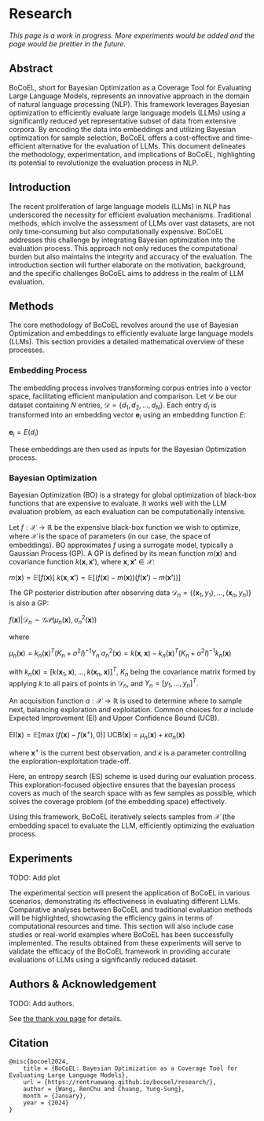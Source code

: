 # Research

_This page is a work in progress. More experiments would be added and the page would be prettier in the future._


## Abstract

BoCoEL, short for Bayesian Optimization as a Coverage Tool for Evaluating Large Language Models, represents an innovative approach in the domain of natural language processing (NLP). This framework leverages Bayesian optimization to efficiently evaluate large language models (LLMs) using a significantly reduced yet representative subset of data from extensive corpora. By encoding the data into embeddings and utilizing Bayesian optimization for sample selection, BoCoEL offers a cost-effective and time-efficient alternative for the evaluation of LLMs. This document delineates the methodology, experimentation, and implications of BoCoEL, highlighting its potential to revolutionize the evaluation process in NLP.

## Introduction

The recent proliferation of large language models (LLMs) in NLP has underscored the necessity for efficient evaluation mechanisms. Traditional methods, which involve the assessment of LLMs over vast datasets, are not only time-consuming but also computationally expensive. BoCoEL addresses this challenge by integrating Bayesian optimization into the evaluation process. This approach not only reduces the computational burden but also maintains the integrity and accuracy of the evaluation. The introduction section will further elaborate on the motivation, background, and the specific challenges BoCoEL aims to address in the realm of LLM evaluation.

## Methods

The core methodology of BoCoEL revolves around the use of Bayesian Optimization and embeddings to efficiently evaluate large language models (LLMs). This section provides a detailed mathematical overview of these processes.

### Embedding Process

The embedding process involves transforming corpus entries into a vector space, facilitating efficient manipulation and comparison. Let $\mathcal{D}$ be our dataset containing $N$ entries, $\mathcal{D} = \{d_1, d_2, ..., d_N\}$. Each entry $d_i$ is transformed into an embedding vector $\mathbf{e}_i$ using an embedding function $E$:

$\mathbf{e}_i = E(d_i)$

These embeddings are then used as inputs for the Bayesian Optimization process.

### Bayesian Optimization

Bayesian Optimization (BO) is a strategy for global optimization of black-box functions that are expensive to evaluate. It works well with the LLM evaluation problem, as each evaluation can be computationally intensive.

Let $f: \mathcal{X} \rightarrow \mathbb{R}$ be the expensive black-box function we wish to optimize, where $\mathcal{X}$ is the space of parameters (in our case, the space of embeddings). BO approximates $f$ using a surrogate model, typically a Gaussian Process (GP). A GP is defined by its mean function $m(\mathbf{x})$ and covariance function $k(\mathbf{x}, \mathbf{x'})$, where $\mathbf{x}, \mathbf{x'} \in \mathcal{X}$:

$m(\mathbf{x}) = \mathbb{E}[f(\mathbf{x})]$
$k(\mathbf{x}, \mathbf{x'}) = \mathbb{E}[(f(\mathbf{x}) - m(\mathbf{x}))(f(\mathbf{x'}) - m(\mathbf{x'}))]$

The GP posterior distribution after observing data $\mathcal{D}_n = \{(\mathbf{x}_1, y_1), ..., (\mathbf{x}_n, y_n)\}$ is also a GP:

$f(\mathbf{x}) | \mathcal{D}_n \sim \mathcal{GP}(\mu_n(\mathbf{x}), \sigma_n^2(\mathbf{x}))$

where

$\mu_n(\mathbf{x}) = k_n(\mathbf{x})^T(K_n + \sigma^2I)^{-1}Y_n$
$\sigma_n^2(\mathbf{x}) = k(\mathbf{x}, \mathbf{x}) - k_n(\mathbf{x})^T(K_n + \sigma^2I)^{-1}k_n(\mathbf{x})$

with $k_n(\mathbf{x}) = [k(\mathbf{x}_1, \mathbf{x}), ..., k(\mathbf{x}_n, \mathbf{x})]^T$, $K_n$ being the covariance matrix formed by applying $k$ to all pairs of points in $\mathcal{D}_n$, and $Y_n = [y_1, ..., y_n]^T$.

An acquisition function $a: \mathcal{X} \rightarrow \mathbb{R}$ is used to determine where to sample next, balancing exploration and exploitation. Common choices for $a$ include Expected Improvement (EI) and Upper Confidence Bound (UCB).

$\text{EI}(\mathbf{x}) = \mathbb{E}[\max(f(\mathbf{x}) - f(\mathbf{x}^+), 0)]$
$\text{UCB}(\mathbf{x}) = \mu_n(\mathbf{x}) + \kappa \sigma_n(\mathbf{x})$

where $\mathbf{x}^+$ is the current best observation, and $\kappa$ is a parameter controlling the exploration-exploitation trade-off.

Here, an entropy search (ES) scheme is used during our evaluation process. This exploration-focused objective ensures that the bayesian process covers as much of the search space with as few samples as possible, which solves the coverage problem (of the embedding space) effectively.

Using this framework, BoCoEL iteratively selects samples from $\mathcal{X}$ (the embedding space) to evaluate the LLM, efficiently optimizing the evaluation process.

## Experiments

TODO: Add plot

The experimental section will present the application of BoCoEL in various scenarios, demonstrating its effectiveness in evaluating different LLMs. Comparative analyses between BoCoEL and traditional evaluation methods will be highlighted, showcasing the efficiency gains in terms of computational resources and time. This section will also include case studies or real-world examples where BoCoEL has been successfully implemented. The results obtained from these experiments will serve to validate the efficacy of the BoCoEL framework in providing accurate evaluations of LLMs using a significantly reduced dataset.

## Authors & Acknowledgement

TODO: Add authors.

See [the thank you page](./thanks.md) for details.

## Citation

```
@misc{bocoel2024,
    title = {BoCoEL: Bayesian Optimization as a Coverage Tool for Evaluating Large Language Models},
    url = {https://rentruewang.github.io/bocoel/research/},
    author = {Wang, RenChu and Chuang, Yung-Sung},
    month = {January},
    year = {2024}
}
```
